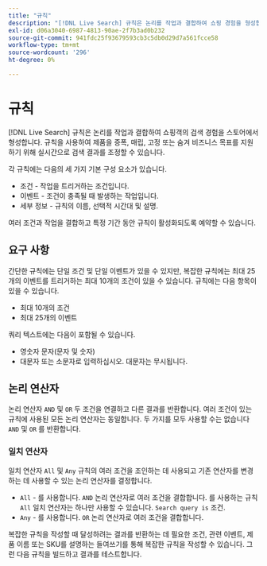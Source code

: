 ```yaml
---
title: "규칙"
description: "[!DNL Live Search] 규칙은 논리를 작업과 결합하여 쇼핑 경험을 형성합니다."
exl-id: d06a3040-6987-4813-90ae-2f7b3ad0b232
source-git-commit: 941fdc25f93679593cb3c5db0d29d7a561fcce58
workflow-type: tm+mt
source-wordcount: '296'
ht-degree: 0%

---
```


# 규칙

[!DNL Live Search] 규칙은 논리를 작업과 결합하여 쇼핑객의 검색 경험을 스토어에서 형성합니다. 규칙을 사용하여 제품을 증폭, 매립, 고정 또는 숨겨 비즈니스 목표를 지원하기 위해 실시간으로 검색 결과를 조정할 수 있습니다.

각 규칙에는 다음의 세 가지 기본 구성 요소가 있습니다.

* 조건 - 작업을 트리거하는 조건입니다.
* 이벤트 - 조건이 충족될 때 발생하는 작업입니다.
* 세부 정보 - 규칙의 이름, 선택적 시간대 및 설명.

여러 조건과 작업을 결합하고 특정 기간 동안 규칙이 활성화되도록 예약할 수 있습니다.

## 요구 사항

간단한 규칙에는 단일 조건 및 단일 이벤트가 있을 수 있지만, 복잡한 규칙에는 최대 25개의 이벤트를 트리거하는 최대 10개의 조건이 있을 수 있습니다.
규칙에는 다음 항목이 있을 수 있습니다.

* 최대 10개의 조건
* 최대 25개의 이벤트

쿼리 텍스트에는 다음이 포함될 수 있습니다.

* 영숫자 문자(문자 및 숫자)
* 대문자 또는 소문자로 입력하십시오. 대문자는 무시됩니다.

## 논리 연산자

논리 연산자 `AND` 및 `OR` 두 조건을 연결하고 다른 결과를 반환합니다. 여러 조건이 있는 규칙에 사용된 모든 논리 연산자는 동일합니다. 두 가지를 모두 사용할 수는 없습니다 `AND` 및 `OR` 를 반환합니다.

### 일치 연산자

일치 연산자 `All` 및 `Any` 규칙의 여러 조건을 조인하는 데 사용되고 기존 연산자를 변경하는 데 사용할 수 있는 논리 연산자를 결정합니다.

* `All` - 를 사용합니다. `AND` 논리 연산자로 여러 조건을 결합합니다. 를 사용하는 규칙 `All` 일치 연산자는 하나만 사용할 수 있습니다. `Search query is` 조건.
* `Any` - 를 사용합니다. `OR` 논리 연산자로 여러 조건을 결합합니다.

복잡한 규칙을 작성할 때 달성하려는 결과를 반환하는 데 필요한 조건, 관련 이벤트, 제품 이름 또는 SKU를 설명하는 들여쓰기를 통해 복잡한 규칙을 작성할 수 있습니다. 그런 다음 규칙을 빌드하고 결과를 테스트합니다.
